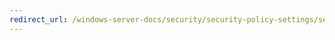 ```yaml
---
redirect_url: /windows-server-docs/security/security-policy-settings/security-options/network-access-let-everyone-permissions-apply-to-anonymous-users.md
---
```

